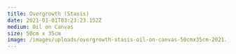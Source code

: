 ```yaml
---
title: Overgrowth (Stasis)
date: 2021-01-01T03:23:23.152Z
medium: Oil on Canvas
size: 50cm x 35cm
image: /images/uploads/overgrowth-stasis-oil-on-canvas-50cmx35cm-2021.jpg
---
```

